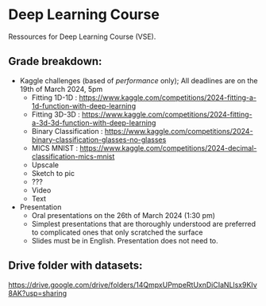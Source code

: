 # Deep Learning Course
Ressources for Deep Learning Course (VSE).

## Grade breakdown:
- Kaggle challenges (based of _performance_ only); All deadlines are on the 19th of March 2024, 5pm
  * Fitting 1D-1D : https://www.kaggle.com/competitions/2024-fitting-a-1d-function-with-deep-learning
  * Fitting 3D-3D : https://www.kaggle.com/competitions/2024-fitting-a-3d-3d-function-with-deep-learning
  * Binary Classification : https://www.kaggle.com/competitions/2024-binary-classification-glasses-no-glasses
  * MICS MNIST : https://www.kaggle.com/competitions/2024-decimal-classification-mics-mnist
  * Upscale
  * Sketch to pic
  * ???
  * Video
  * Text
- Presentation
  * Oral presentations on the 26th of March 2024 (1:30 pm)
  * Simplest presentations that are thoroughly understood are preferred to complicated ones that only scratched the surface
  * Slides must be in English. Presentation does not need to.

## Drive folder with datasets:
https://drive.google.com/drive/folders/14QmpxUPmpeRtUxnDiCIaNLlsx9KIv8AK?usp=sharing
